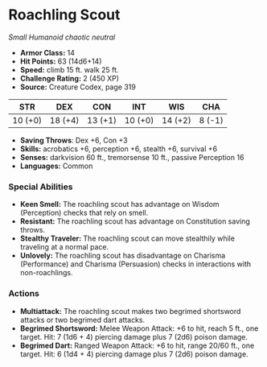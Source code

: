 # Roachling Scout

*Small* *Humanoid* *chaotic neutral*

- **Armor Class:** 14
- **Hit Points:** 63 (14d6+14)
- **Speed:** climb 15 ft. walk 25 ft.
- **Challenge Rating:** 2 (450 XP)
- **Source:** Creature Codex, page 319

| STR | DEX | CON | INT | WIS | CHA |
| --- | --- | --- | --- | --- | --- |
| 10 (+0) | 18 (+4) | 13 (+1) | 10 (+0) | 14 (+2) | 8 (-1) |

- **Saving Throws**: Dex +6, Con +3
- **Skills:** acrobatics +6, perception +6, stealth +6, survival +6
- **Senses:** darkvision 60 ft., tremorsense 10 ft., passive Perception 16
- **Languages:** Common

### Special Abilities

- **Keen Smell:** The roachling scout has advantage on Wisdom (Perception) checks that rely on smell.
- **Resistant:** The roachling scout has advantage on Constitution saving throws.
- **Stealthy Traveler:** The roachling scout can move stealthily while traveling at a normal pace.
- **Unlovely:** The roachling scout has disadvantage on Charisma (Performance) and Charisma (Persuasion) checks in interactions with non-roachlings.

### Actions

- **Multiattack:** The roachling scout makes two begrimed shortsword attacks or two begrimed dart attacks.
- **Begrimed Shortsword:** Melee Weapon Attack: +6 to hit, reach 5 ft., one target. Hit: 7 (1d6 + 4) piercing damage plus 7 (2d6) poison damage.
- **Begrimed Dart:** Ranged Weapon Attack: +6 to hit, range 20/60 ft., one target. Hit: 6 (1d4 + 4) piercing damage plus 7 (2d6) poison damage.


